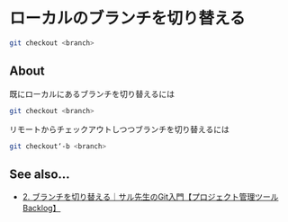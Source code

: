 # ローカルのブランチを切り替える

```bash
git checkout <branch>
```



## About

既にローカルにあるブランチを切り替えるには
```bash
git checkout <branch>
```

リモートからチェックアウトしつつブランチを切り替えるには
```bash
git checkout‘-b <branch>
```



## See also...

- [2. ブランチを切り替える｜サル先生のGit入門【プロジェクト管理ツールBacklog】](https://backlog.com/ja/git-tutorial/stepup/08/)
